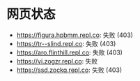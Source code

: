 # 网页状态
- https://figura.hpbmm.repl.co: 失败 (403)
- https://tr--slind.repl.co: 失败 (403)
- https://aro.flinthill.repl.co: 失败 (403)
- https://vi.zogzr.repl.co: 失败
- https://ssd.zockq.repl.co: 失败 (403)
